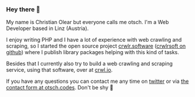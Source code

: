 ### Hey there 👋

My name is Christian Olear but everyone calls me otsch. I'm a Web Developer based in Linz (Austria).

I enjoy writing PHP and I have a lot of experience with web crawling and scraping, so I started the open source project [crwlr.software](https://www.crwlr.software) ([crwlrsoft on github](https://github.com/crwlrsoft)) where I publish library packages helping with this kind of tasks.

Besides that I currently also try to build a web crawling and scraping service, using that software, over at [crwl.io](https://www.crwl.io).

If you have any questions you can contact me any time on [twitter](https://twitter.com/chrolear) or via [the contact form at otsch.codes](https://www.otsch.codes/contact). Don't be shy 🙂
